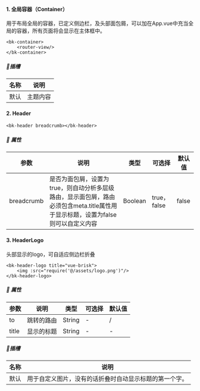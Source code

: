 #### 1. 全局容器（Container）

用于布局全局的容器，已定义侧边栏，及头部面包屑，可以加在App.vue中充当全局的容器，所有页面将会显示在主体框中。

```vue
<bk-container>
    <router-view/>
</bk-container>
```

##### 🎨插槽

| 名称 | 说明     |
| ---- | -------- |
| 默认 | 主题内容 |



#### 2. Header

```vue
<bk-header breadcrumb></bk-header>
```

##### 📃 属性

| 参数       | 说明                                                         | 类型    | 可选择      | 默认值 |
| ---------- | ------------------------------------------------------------ | ------- | ----------- | ------ |
| breadcrumb | 是否为面包屑，设置为true，则自动分析多层级路由，显示面包屑，路由必须包含meta.title属性用于显示标题，设置为false则可以自定义内容 | Boolean | true，false | false  |



#### 3. HeaderLogo

头部显示的logo，可自适应侧边栏折叠

```vue
<bk-header-logo title="vue-brisk">
    <img :src="require('@/assets/logo.png')"/>
</bk-header-logo>
```

##### 📃 属性

| 参数  | 说明       | 类型   | 可选择 | 默认值 |
| ----- | ---------- | ------ | ------ | ------ |
| to    | 跳转的路由 | String | -      | /      |
| title | 显示的标题 | String | -      | -      |

##### 🎨插槽

| 名称 | 说明                                                   |
| ---- | ------------------------------------------------------ |
| 默认 | 用于自定义图片，没有的话折叠时自动显示标题的第一个字。 |
